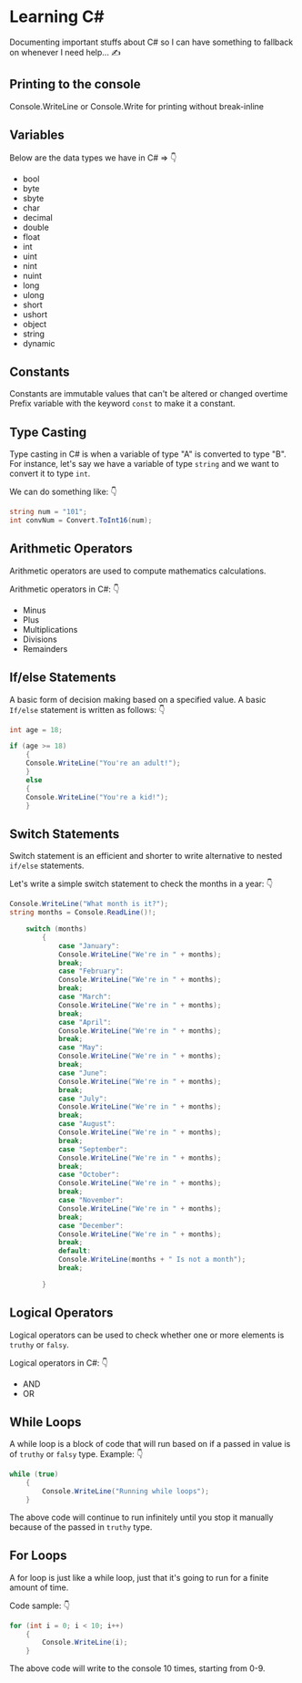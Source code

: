 # Learning C#

Documenting important stuffs about C# so I can have something to fallback on whenever I need help... ✍

## Printing to the console

Console.WriteLine or Console.Write for printing without break-inline

## Variables

Below are the data types we have in C# => 👇

* bool
* byte
* sbyte
* char
* decimal
* double	
* float	
* int
* uint	
* nint	
* nuint
* long
* ulong	
* short
* ushort
* object
* string
* dynamic

## Constants

Constants are immutable values that can't be altered or changed overtime Prefix variable with the keyword `const` to make it a constant.

## Type Casting

Type casting in C# is when a variable of type "A" is converted to type "B". For instance, let's say we have a variable of type `string` and we want to convert it to type `int`.

We can do something like: 👇

```c#
string num = "101";
int convNum = Convert.ToInt16(num);
```

## Arithmetic Operators

Arithmetic operators are used to compute mathematics calculations.

Arithmetic operators in C#: 👇

* Minus
* Plus
* Multiplications
* Divisions
* Remainders

## If/else Statements

A basic form of decision making based on a specified value. A basic `If/else` statement is written as follows: 👇

```c#
int age = 18;

if (age >= 18)
    {
    Console.WriteLine("You're an adult!");
    }
    else
    {
    Console.WriteLine("You're a kid!");
    }
```

## Switch Statements

Switch statement is an efficient and shorter to write alternative to nested `if/else` statements.

Let's write a simple switch statement to check the months in a year: 👇

```c#
Console.WriteLine("What month is it?");
string months = Console.ReadLine()!;

    switch (months)
        {
            case "January":
            Console.WriteLine("We're in " + months);
            break;
            case "February":
            Console.WriteLine("We're in " + months);
            break;
            case "March":
            Console.WriteLine("We're in " + months);
            break;
            case "April":
            Console.WriteLine("We're in " + months);
            break;
            case "May":
            Console.WriteLine("We're in " + months);
            break;
            case "June":
            Console.WriteLine("We're in " + months);
            break;
            case "July":
            Console.WriteLine("We're in " + months);
            break;
            case "August":
            Console.WriteLine("We're in " + months);
            break;
            case "September":
            Console.WriteLine("We're in " + months);
            break;
            case "October":
            Console.WriteLine("We're in " + months);
            break;
            case "November":
            Console.WriteLine("We're in " + months);
            break;
            case "December":
            Console.WriteLine("We're in " + months);
            break;
            default:
            Console.WriteLine(months + " Is not a month");
            break;

        }
```

## Logical Operators

Logical operators can be used to check whether one or more elements is `truthy` or `falsy`.

Logical operators in C#: 👇

* AND
* OR

## While Loops

A while loop is a block of code that will run based on if a passed in value is of `truthy` or `falsy` type. Example: 👇

```c#
while (true)
    {
        Console.WriteLine("Running while loops");
    }
```

The above code will continue to run infinitely until you stop it manually because of the passed in `truthy` type.

## For Loops

A for loop is just like a while loop, just that it's going to run for a finite amount of time.

Code sample: 👇

```c#
for (int i = 0; i < 10; i++)
    {
        Console.WriteLine(i);
    }
```

The above code will write to the console 10 times, starting from 0-9.